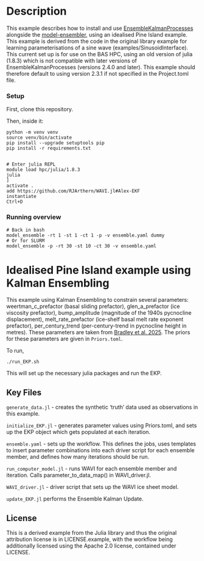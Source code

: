 # Description
This example describes how to install and use [EnsembleKalmanProcesses][1] alongside the [model-ensembler][2], using an idealised Pine Island example. This example is derived from the code in the original library example for learning parameterisations of a sine wave (examples/SinusoidInterface). This current set up is for use on the BAS HPC, using an old version of julia (1.8.3) which is not compatible with later versions of EnsembleKalmanProcesses (versions 2.4.0 and later). This example should therefore default to using version 2.3.1 if not specified in the Project.toml file. 

### Setup

First, clone this repository.

Then, inside it:

```
python -m venv venv
source venv/bin/activate
pip install --upgrade setuptools pip
pip install -r requirements.txt 


# Enter julia REPL
module load hpc/julia/1.8.3
julia
]
activate .
add https://github.com/RJArthern/WAVI.jl#Alex-EKF
instantiate
Ctrl+D
```

### Running overview 
```
# Back in bash
model_ensemble -rt 1 -st 1 -ct 1 -p -v ensemble.yaml dummy
# Or for SLURM
model_ensemble -p -rt 30 -st 10 -ct 30 -v ensemble.yaml
```

# Idealised Pine Island example using Kalman Ensembling

This example using Kalman Ensembling to constrain several parameters: weertman_c_prefactor (basal sliding prefactor), glen_a_prefactor (ice viscosity prefactor), bump_amplitude (magnitude of the 1940s pycnocline displacement), melt_rate_prefactor (ice-shelf basal melt rate exponent prefactor), per_century_trend (per-century-trend in pycnocline height in metres). These parameters are taken from [Bradley et al. 2025][3]. The priors for these parameters are given in ```Priors.toml```.

To run, 

```
./run_EKP.sh
```

This will set up the necessary julia packages and run the EKP.

## Key Files

```generate_data.jl``` - creates the synthetic ‘truth’ data used as observations in this example.

```initialize_EKP.jl``` - generates parameter values using Priors.toml, and sets up the EKP object which gets populated at each iteration. 

```ensemble.yaml``` - sets up the workflow. This defines the jobs, uses templates to insert parameter combinations into each driver script for each ensemble member, and defines how many iterations should be run.

```run_computer_model.jl``` - runs WAVI for each ensemble member and iteration. Calls parameter_to_data_map() in WAVI_driver.jl. 

```WAVI_driver.jl``` - driver script that sets up the WAVI ice sheet model.

```update_EKP.jl``` performs the Ensemble Kalman Update. 



## License

This is a derived example from the Julia library and thus the original attribution license is in LICENSE.example, with the workflow being additionally licensed using the Apache 2.0 license, contained under LICENSE.


[1]: https://github.com/CliMA/EnsembleKalmanProcesses.jl
[2]: https://github.com/JimCircadian/model-ensembler
[3]: https://egusphere.copernicus.org/preprints/2025/egusphere-2025-2315/

